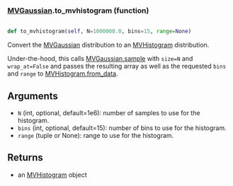 ### [MVGaussian](MVGaussian.md).to_mvhistogram (function)


```py

def to_mvhistogram(self, N=1000000.0, bins=15, range=None)

```



Convert the [MVGaussian](MVGaussian.md) distribution to an [MVHistogram](MVHistogram.md) distribution.

Under-the-hood, this calls [MVGaussian.sample](MVGaussian.sample.md) with `size=N` and `wrap_at=False`
and passes the resulting array as well as the requested `bins` and `range`
to [MVHistogram.from_data](MVHistogram.from_data.md).

Arguments
-----------
* `N` (int, optional, default=1e6): number of samples to use for
    the histogram.
* `bins` (int, optional, default=15): number of bins to use for the
    histogram.
* `range` (tuple or None): range to use for the histogram.

Returns
--------
* an [MVHistogram](MVHistogram.md) object

